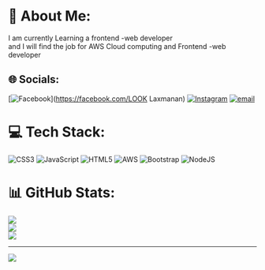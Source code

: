 # 💫 About Me:
I am currently Learning a frontend -web developer <br>and I will find the job for AWS Cloud computing and  Frontend -web <br>developer


## 🌐 Socials:
[![Facebook](https://img.shields.io/badge/Facebook-%231877F2.svg?logo=Facebook&logoColor=white)](https://facebook.com/LOOK Laxmanan) [![Instagram](https://img.shields.io/badge/Instagram-%23E4405F.svg?logo=Instagram&logoColor=white)](https://instagram.com/sri_laxmanan) [![email](https://img.shields.io/badge/Email-D14836?logo=gmail&logoColor=white)](mailto:srilaxmanans@gmail.com) 

# 💻 Tech Stack:
![CSS3](https://img.shields.io/badge/css3-%231572B6.svg?style=for-the-badge&logo=css3&logoColor=white) ![JavaScript](https://img.shields.io/badge/javascript-%23323330.svg?style=for-the-badge&logo=javascript&logoColor=%23F7DF1E) ![HTML5](https://img.shields.io/badge/html5-%23E34F26.svg?style=for-the-badge&logo=html5&logoColor=white) ![AWS](https://img.shields.io/badge/AWS-%23FF9900.svg?style=for-the-badge&logo=amazon-aws&logoColor=white) ![Bootstrap](https://img.shields.io/badge/bootstrap-%238511FA.svg?style=for-the-badge&logo=bootstrap&logoColor=white) ![NodeJS](https://img.shields.io/badge/node.js-6DA55F?style=for-the-badge&logo=node.js&logoColor=white)
# 📊 GitHub Stats:
![](https://github-readme-stats.vercel.app/api?username=Srilaxmanan&theme=gruvbox&hide_border=false&include_all_commits=false&count_private=false)<br/>
![](https://nirzak-streak-stats.vercel.app/?user=Srilaxmanan&theme=gruvbox&hide_border=false)<br/>
![](https://github-readme-stats.vercel.app/api/top-langs/?username=Srilaxmanan&theme=gruvbox&hide_border=false&include_all_commits=false&count_private=false&layout=compact)

---
[![](https://visitcount.itsvg.in/api?id=Srilaxmanan&icon=0&color=1)](https://visitcount.itsvg.in)

<!-- Proudly created with GPRM ( https://gprm.itsvg.in ) -->
